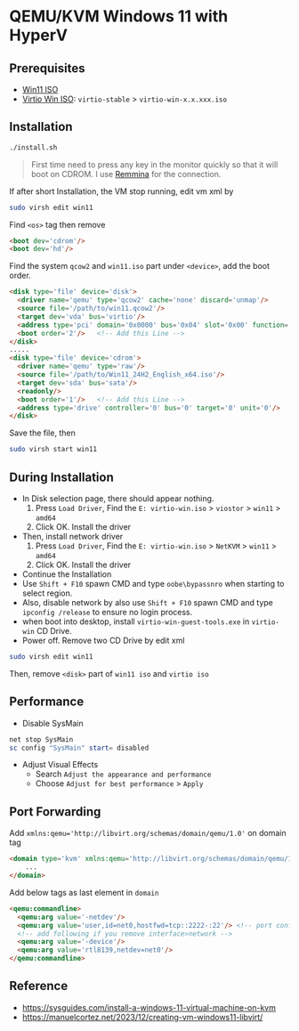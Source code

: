 # QEMU/KVM Windows 11 with HyperV

## Prerequisites

- [Win11 ISO](https://www.microsoft.com/zh-tw/software-download/windows11)
- [Virtio Win ISO](https://fedorapeople.org/groups/virt/virtio-win/direct-downloads/): `virtio-stable` > `virtio-win-x.x.xxx.iso`

## Installation

```sh
./install.sh
```

> First time need to press any key in the monitor quickly so that it will boot on CDROM.
> I use [Remmina](https://remmina.org/) for the connection.

If after short Installation, the VM stop running, edit vm xml by

```sh
sudo virsh edit win11
```

Find `<os>` tag then remove
```html
<boot dev='cdrom'/>
<boot dev='hd'/>
```

Find the system `qcow2` and `win11.iso` part under `<device>`, add the boot order.

```html
<disk type='file' device='disk'>
  <driver name='qemu' type='qcow2' cache='none' discard='unmap'/>
  <source file='/path/to/win11.qcow2'/>
  <target dev='vda' bus='virtio'/>
  <address type='pci' domain='0x0000' bus='0x04' slot='0x00' function='0x0'/>
  <boot order='2'/>   <!-- Add this Line -->
</disk>
.....
<disk type='file' device='cdrom'>
  <driver name='qemu' type='raw'/>
  <source file='/path/to/Win11_24H2_English_x64.iso'/>
  <target dev='sda' bus='sata'/>
  <readonly/>
  <boot order='1'/>   <!-- Add this Line -->
  <address type='drive' controller='0' bus='0' target='0' unit='0'/>
</disk>
```

Save the file, then
```sh
sudo virsh start win11
```

## During Installation

- In Disk selection page, there should appear nothing.
    1. Press `Load Driver`, Find the `E: virtio-win.iso` > `viostor` > `win11` > `amd64`
    2. Click OK. Install the driver
- Then, install network driver
    1. Press `Load Driver`, Find the `E: virtio-win.iso` > `NetKVM` > `win11` > `amd64`
    2. Click OK. Install the driver
- Continue the Installation
- Use `Shift + F10` spawn CMD and type `oobe\bypassnro` when starting to select region.
- Also, disable network by also use `Shift + F10` spawn CMD and type `ipconfig /release` to ensure no login process.
- when boot into desktop, install `virtio-win-guest-tools.exe` in `virtio-win` CD Drive.
- Power off. Remove two CD Drive by edit xml

```sh
sudo virsh edit win11
```

Then, remove `<disk>` part of `win11 iso` and `virtio iso`

## Performance

- Disable SysMain
```ps1
net stop SysMain
sc config "SysMain" start= disabled
```

- Adjust Visual Effects
    - Search `Adjust the appearance and performance`
    - Choose `Adjust for best performance` > `Apply`

## Port Forwarding

Add `xmlns:qemu='http://libvirt.org/schemas/domain/qemu/1.0'` on domain tag
```html
<domain type='kvm' xmlns:qemu='http://libvirt.org/schemas/domain/qemu/1.0'>
    ...
</domain>
```

Add below tags as last element in `domain`
```html
<qemu:commandline>
  <qemu:arg value='-netdev'/>
  <qemu:arg value='user,id=net0,hostfwd=tcp::2222-:22'/> <!-- port config -->
  <!-- add following if you remove interface>network -->
  <qemu:arg value='-device'/>
  <qemu:arg value='rtl8139,netdev=net0'/>
</qemu:commandline>
```

## Reference
- https://sysguides.com/install-a-windows-11-virtual-machine-on-kvm
- https://manuelcortez.net/2023/12/creating-vm-windows11-libvirt/
